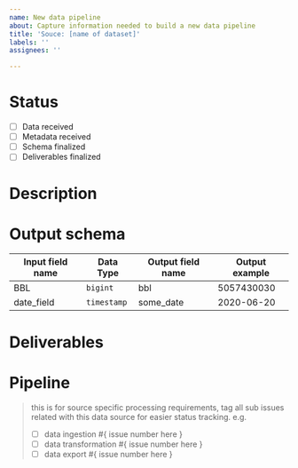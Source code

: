 ```yaml
---
name: New data pipeline
about: Capture information needed to build a new data pipeline
title: 'Souce: [name of dataset]'
labels: ''
assignees: ''

---
```


# Status
- [ ] Data received
- [ ] Metadata received
- [ ] Schema finalized
- [ ] Deliverables finalized

# Description

# Output schema
| Input field name | Data Type   | Output field name | Output example |
|------------------|-------------|-------------------|----------------|
| BBL              | `bigint`    | bbl               | 5057430030     |
| date_field       | `timestamp` | some_date         | 2020-06-20     |

# Deliverables

# Pipeline
> this is for source specific processing requirements, tag all sub issues related with this data source for easier status tracking. e.g. 
> - [ ] data ingestion #{ issue number here }
> - [ ] data transformation #{ issue number here }
> - [ ] data export #{ issue number here }
